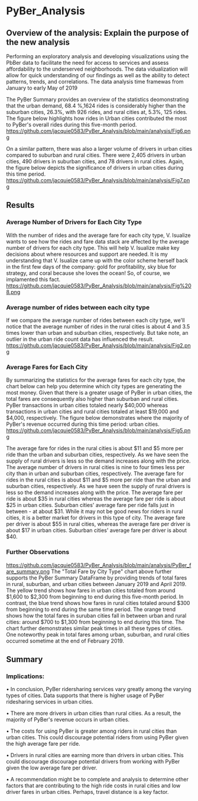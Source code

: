 # PyBer_Analysis
##  Overview of the analysis: Explain the purpose of the new analysis
Performing an exploratory analysis and developing visualizations using the PbBer data to facilitate the need for access to services and assess affordability to the underserved neighborhoods.  The data vidualization will allow for quick understanding of our findings as well as the ability to detect patterns, trends, and correlations.  The data analysis time framewas from January to early May of 2019 

The PyBer Summary provides an overview of the statistics deomonstrating that the urban demand, 68.4 %,1624 rides is considerably higher than the suburban cities, 26.3%, with 926 rides, and rural cities at, 5.3%, 125 rides.  The figure below highlights how rides in Urban cities contributed the most to PyBer's overall rides during this five-month period.
https://github.com/jacquie0583/PyBer_Analysis/blob/main/analysis/Fig6.png

On a similar pattern, there was also a larger volume of drivers in urban cities compared to suburban and rural cities. There were 2,405 drivers in urban cities, 490 drivers in suburban cities, and 78 drivers in rural cities. Again, the figure below depicts the significance of drivers in urban cities during this time period.
https://github.com/jacquie0583/PyBer_Analysis/blob/main/analysis/Fig7.png


##  Results 
###  Average Number of Drivers for Each City Type
With the number of rides and the average fare for each city type, V. Isualize wants to see how the rides and fare data stack are affected by the average number of drivers for each city type. This will help V. Isualize make key decisions about where resources and support are needed.  It is my understanding that V. Isualize came up with the color scheme herself back in the first few days of the company: gold for profitability, sky blue for strategy, and coral because she loves the ocean! So, of course, we implamented this fact.
https://github.com/jacquie0583/PyBer_Analysis/blob/main/analysis/Fig%208.png

###  Average number of rides between each city type
If we compare the average number of rides between each city type, we'll notice that the average number of rides in the rural cities is about 4 and 3.5 times lower than urban and suburban cities, respectively.  But take note, an outlier in the urban ride count data has influenced the result. 
https://github.com/jacquie0583/PyBer_Analysis/blob/main/analysis/Fig2.png

###  Average Fares for Each City 
By summarizing the statistics for the average fares for each city type, the chart below can help you determine which city types are generating the most money.  Given that there is a greater usage of PyBer in urban cities, the total fares are consequently also higher than suburban and rural cities. PyBer transactions in urban cities totaled nearly $40,000 whereas transactions in urban cities and rural cities totaled at least $19,000 and $4,000, respectively. The figure below demonstrates where the majority of PyBer's revenue occurred during this time period: urban cities.
https://github.com/jacquie0583/PyBer_Analysis/blob/main/analysis/Fig5.png

The average fare for rides in the rural cities is about $11 and $5 more per ride than the urban and suburban cities, respectively.  As we have seen the supply of rural drivers is less so the demand increases along with the price.  The average number of drivers in rural cities is nine to four times less per city than in urban and suburban cities, respectively. The average fare for rides in the rural cities is about $11 and $5 more per ride than the urban and suburban cities, respectively.  As we have seen the supply of rural drivers is less so the demand increases along with the price.  The average fare per ride is about $35 in rural cities whereas the average fare per ride is about $25 in urban cities. Suburban cities' average fare per ride falls just in between - at about $31. While it may not be good news for riders in rural cities, it is a better market for drivers in this type of city. The average fare per driver is about $55 in rural cities, whereas the average fare per driver is about $17 in urban cities. Suburban cities' average fare per driver is about $40. 

###  Further Observations
https://github.com/jacquie0583/PyBer_Analysis/blob/main/analysis/PyBer_fare_summary.png
 The "Total Fare by City Type" chart above further supports the PyBer Summary DataFrame by providing trends of total fares in rural, suburban, and urban cities between January 2019 and April 2019. The yellow trend shows how fares in urban cities totaled from around $1,600 to $2,300 from beginning to end during this five-month period. In contrast, the blue trend shows how fares in rural cities totaled around $300 from beginning to end during the same time period. The orange trend shows how the total fares in suruban cities fall in between urban and rural cities: around $700 to $1,300 from beginning to end during this time. The chart further demonstrates similar peak times in all these types of cities. One noteworthy peak in total fares among urban, suburban, and rural cities occurred sometime at the end of February 2019.

##  Summary
 ###  Implications:
•	In conclusion, PyBer ridersharing services vary greatly among the varying types of cities.  Data supports that there is higher usage of PyBer ridesharing services in urban cities.

•	There are more drivers in urban cities than rural cities.  As a result, the majority of PyBer's revenue occurs in urban cities.

•	The costs for using PyBer is greater among riders in rural cities than urban cities. This could discourage potential riders from using PyBer given the high average fare per ride.

•	Drivers in rural cities are earning more than drivers in urban cities. This could discourage discourage potential drivers from working with PyBer given the low average fare per driver.

•	A recommendation might be to complete and analysis to determine other factors that are contributing to the high ride costs in rural cities and low driver fares in urban cities. Perhaps, travel distance is a key factor.

